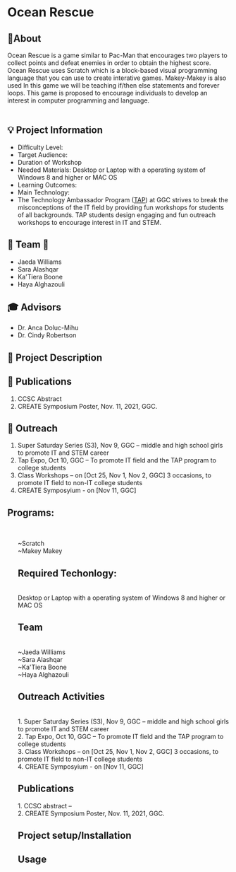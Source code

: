# Ocean Rescue

## :loudspeaker:About
Ocean Rescue is a game similar to Pac-Man that encourages two players to collect points and defeat enemies in order to obtain the highest score. Ocean Rescue uses Scratch which  is a block-based visual programming language that you can use to create interative games. Makey-Makey is also used In this game we will be teaching if/then else statements and forever loops. This game is proposed to encourage individuals to develop an interest in computer programming and language.<br><br>

## :bulb: Project Information
* Difficulty Level:
* Target Audience:
* Duration of Workshop
* Needed Materials: Desktop or Laptop with a operating system of Windows 8 and higher or MAC OS
* Learning Outcomes:
* Main Technology:
* The Technology Ambassador Program ([TAP](https://www.ggc.edu/academics/school-of-science-and-technology/research-internships-service-learning/technology-ambassador-program)) at GGC strives to break the misconceptions of the IT field by providing fun workshops for students of all backgrounds. TAP students design engaging and fun outreach workshops to encourage interest in IT and STEM.

## :whale: Team :ocean:
* Jaeda Williams
* Sara Alashqar
* Ka'Tiera Boone
* Haya Alghazouli
  
## :mortar_board: Advisors
* Dr. Anca Doluc-Mihu
* Dr. Cindy Robertson


## :page_with_curl: Project Description

## :pencil: Publications
1.	CCSC Abstract <br>
2.	CREATE Symposium Poster, Nov. 11, 2021, GGC.<be>

## 🙌 Outreach
1.	Super Saturday Series (S3), Nov 9, GGC – middle and high school girls to promote IT and STEM career<br>
2.	Tap Expo, Oct 10, GGC – To promote IT field and the TAP program to college students<br>
3.	Class Workshops – on [Oct 25, Nov 1, Nov 2, GGC] 3 occasions, to promote IT field to non-IT college students<br>
4. CREATE Symposyium - on [Nov 11, GGC]


<h2>Programs:</h2><br>
<ol>~Scratch<br>
~Makey Makey<br>
<h2>Required Techonlogy:</h2><br>
 Desktop or Laptop with a operating system of Windows 8 and higher or MAC OS
  <h2>Team</h2><br>
  ~Jaeda Williams<br>
  ~Sara Alashqar<br>
  ~Ka'Tiera Boone<br>
  ~Haya Alghazouli<br>
 <h2>Outreach Activities</h2><br>
1.	Super Saturday Series (S3), Nov 9, GGC – middle and high school girls to promote IT and STEM career<br>
2.	Tap Expo, Oct 10, GGC – To promote IT field and the TAP program to college students<br>
3.	Class Workshops – on [Oct 25, Nov 1, Nov 2, GGC] 3 occasions, to promote IT field to non-IT college students<br>
4. CREATE Symposyium - on [Nov 11, GGC]
 <h2> Publications</h2>
1.	CCSC abstract –<br>
2.	CREATE Symposium Poster, Nov. 11, 2021, GGC.<br>
<h2>Project setup/Installation</h2>
<h2>Usage</h2>
